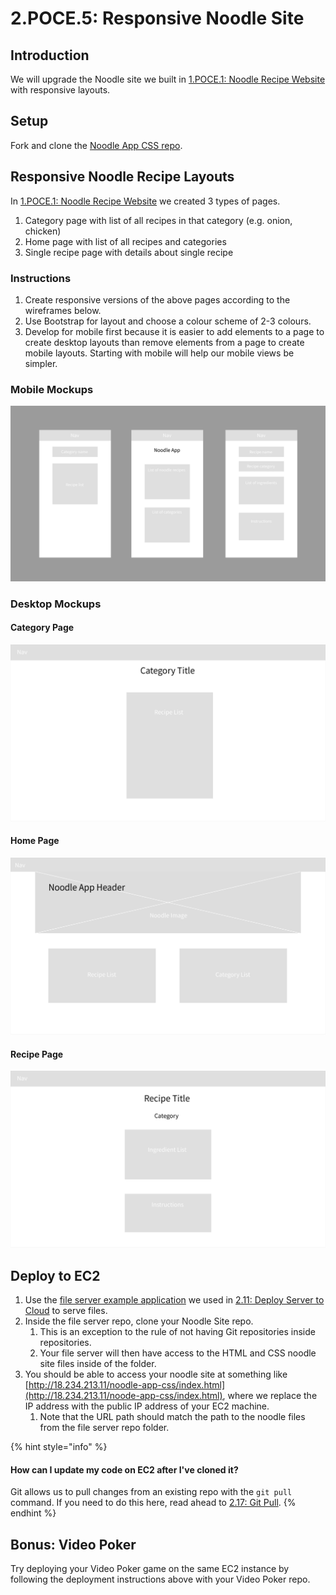 # 2.POCE.5: Responsive Noodle Site

## Introduction

We will upgrade the Noodle site we built in [1.POCE.1: Noodle Recipe Website](../../1-frontend-basics/1.poce-post-class-exercises/1.poce.1-noodles.md) with responsive layouts.

## Setup

Fork and clone the [Noodle App CSS repo](https://github.com/rocketacademy/noodle-app-css).

## Responsive Noodle Recipe Layouts

In [1.POCE.1: Noodle Recipe Website](../../1-frontend-basics/1.poce-post-class-exercises/1.poce.1-noodles.md) we created 3 types of pages.

1. Category page with list of all recipes in that category \(e.g. onion, chicken\)
2. Home page with list of all recipes and categories
3. Single recipe page with details about single recipe

### Instructions

1. Create responsive versions of the above pages according to the wireframes below.
2. Use Bootstrap for layout and choose a colour scheme of 2-3 colours.
3. Develop for mobile first because it is easier to add elements to a page to create desktop layouts than remove elements from a page to create mobile layouts. Starting with mobile will help our mobile views be simpler.

### Mobile Mockups

![From left to right: 1\) Category Recipe List Page, 2\) Home Page, 3\) Recipe Page.](../../.gitbook/assets/screen-shot-2020-11-08-at-11.56.38-pm.png)

### Desktop Mockups

#### Category Page

![1\) Category Recipe List Page](../../.gitbook/assets/noodle_app_desktop-2.png)

#### Home Page

![2\) Home Page](../../.gitbook/assets/noodle_app_desktop-3.png)

#### Recipe Page

![3\) Recipe Page](../../.gitbook/assets/noodle_app_desktop.png)

## Deploy to EC2

1. Use the [file server example application](https://github.com/rocketacademy/file-server-example-bootcamp) we used in [2.11: Deploy Server to Cloud](../2.11-deploy-server-to-cloud.md) to serve files.
2. Inside the file server repo, clone your Noodle Site repo.
   1. This is an exception to the rule of not having Git repositories inside repositories.
   2. Your file server will then have access to the HTML and CSS noodle site files inside of the folder.
3. You should be able to access your noodle site at something like [http://18.234.213.11/noodle-app-css/index.html](http://18.234.213.11/noode-app-css/index.html), where we replace the IP address with the public IP address of your EC2 machine.
   1. Note that the URL path should match the path to the noodle files from the file server repo folder.

{% hint style="info" %}
#### How can I update my code on EC2 after I've cloned it?

Git allows us to pull changes from an existing repo with the `git pull` command. If you need to do this here, read ahead to [2.17: Git Pull](../2.17-git-pull.md).
{% endhint %}

## Bonus: Video Poker

Try deploying your Video Poker game on the same EC2 instance by following the deployment instructions above with your Video Poker repo.

